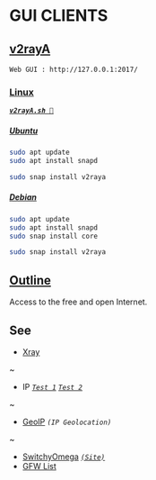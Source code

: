 
# GUI CLIENTS

## [v2rayA](https://v2raya.org/)

`Web GUI : http://127.0.0.1:2017/`

### [Linux](https://snapcraft.io/v2raya)

[***`v2rayA.sh 🚀`***](v2rayA.sh)

##### [Ubuntu](https://snapcraft.io/install/v2raya/ubuntu)

```sh
sudo apt update
sudo apt install snapd

sudo snap install v2raya
```

##### [Debian](https://snapcraft.io/install/v2raya/debian)

```sh
sudo apt update
sudo apt install snapd
sudo snap install core

sudo snap install v2raya
```

## [Outline](https://getoutline.org/zh-CN/)

Access to the free and open Internet.

## See

- [Xray](https://github.com/XTLS/Xray-core#gui-clients)

~

- IP [*`Test 1`*](http://ip111.cn) [*`Test 2`*](http://ip125.com/)

~

- [GeoIP](https://www.maxmind.com/) *`(IP Geolocation)`*

~

- [SwitchyOmega](https://github.com/FelisCatus/SwitchyOmega) [*`(Site)`*](https://proxy-switchyomega.com/)
- [GFW List](https://github.com/gfwlist/gfwlist)
